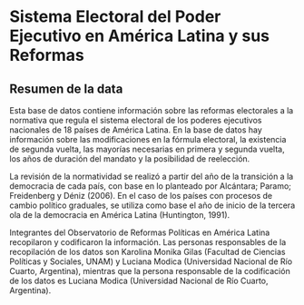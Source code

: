 # Sistema Electoral del Poder Ejecutivo en América Latina y sus Reformas

## Resumen de la data

Esta base de datos contiene información sobre las reformas electorales a la normativa que regula el sistema electoral de los poderes ejecutivos nacionales de 18 países de América Latina. En la base de datos hay información sobre las modificaciones en la fórmula electoral, la existencia de segunda vuelta, las mayorías necesarias en primera y segunda vuelta, los años de duración del mandato y la posibilidad de reelección.

La revisión de la normatividad se realizó a partir del año de la transición a la democracia de cada país, con base en lo planteado por Alcántara; Paramo; Freidenberg y Déniz (2006). En el caso de los países con procesos de cambio político graduales, se utiliza como base el año de inicio de la tercera ola de la democracia en América Latina (Huntington, 1991).

Integrantes del Observatorio de Reformas Políticas en América Latina recopilaron y codificaron la información. Las personas responsables de la recopilación de los datos son Karolina Monika Gilas (Facultad de Ciencias Políticas y Sociales, UNAM) y Luciana Modica (Universidad Nacional de Río Cuarto, Argentina), mientras que la persona responsable de la codificación de los datos es Luciana Modica (Universidad Nacional de Río Cuarto, Argentina).
